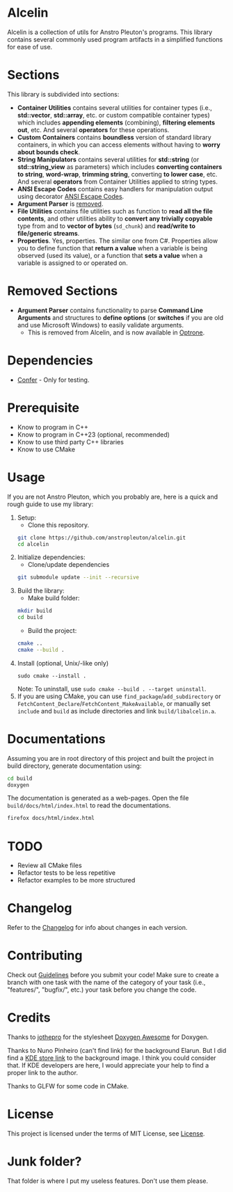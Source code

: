 # Alcelin
Alcelin is a collection of utils for Anstro Pleuton's programs. This library contains several commonly used program artifacts in a simplified functions for ease of use.

# Sections
This library is subdivided into sections:
- **Container Utilities** contains several utilities for container types (i.e., **std::vector**, **std::array**, etc. or custom compatible container types) which includes **appending elements** (combining), **filtering elements out**, etc. And several **operators** for these operations.
- **Custom Containers** contains **boundless** version of standard library containers, in which you can access elements without having to **worry about bounds check**.
- **String Manipulators** contains several utilities for **std::string** (or **std::string_view** as parameters) which includes **converting containers to string**, **word-wrap**, **trimming string**, converting **to lower case**, etc. And several **operators** from Container Utilities applied to string types.
- **ANSI Escape Codes** contains easy handlers for manipulation output using decorator [ANSI Escape Codes](https://en.wikipedia.org/wiki/ANSI_escape_code).
- **Argument Parser** is [removed](#removed-sections).
- **File Utilities** contains file utilities such as function to **read all the file contents**, and other utilities ability to **convert any trivially copyable** type from and to **vector of bytes** (`sd_chunk`) and **read/write to file/generic streams**.
- **Properties**. Yes, properties. The similar one from C#. Properties allow you to define function that **return a value** when a variable is being observed (used its value), or a function that **sets a value** when a variable is assigned to or operated on.

# Removed Sections
- **Argument Parser** contains functionality to parse **Command Line Arguments** and structures to **define options** (or **switches** if you are old and use Microsoft Windows) to easily validate arguments.
  - This is removed from Alcelin, and is now available in [Optrone](https://github.com/anstropleuton/optrone).

# Dependencies
- [Confer](https://github.com/anstropleuton/confer) - Only for testing.

# Prerequisite
- Know to program in C++
- Know to program in C++23 (optional, recommended)
- Know to use third party C++ libraries
- Know to use CMake

# Usage
If you are not Anstro Pleuton, which you probably are, here is a quick and rough guide to use my library:

 1. Setup:
    - Clone this repository.
    ```bash
    git clone https://github.com/anstropleuton/alcelin.git
    cd alcelin
    ```
 2. Initialize dependencies:
    - Clone/update dependencies
    ```bash
    git submodule update --init --recursive
    ```
 3. Build the library:
    - Make build folder:
    ```bash
    mkdir build
    cd build
    ```
    - Build the project:
    ```bash
    cmake ..
    cmake --build .
    ```
 4. Install (optional, Unix/-like only)
    ```
    sudo cmake --install .
    ```
    Note: To uninstall, use `sudo cmake --build . --target uninstall`.
 5. If you are using CMake, you can use `find_package`/`add_subdirectory` or `FetchContent_Declare`/`FetchContent_MakeAvailable`, or manually set `include` and `build` as include directories and link `build/libalcelin.a`.

# Documentations
Assuming you are in root directory of this project and built the project in build directory, generate documentation using:
```bash
cd build
doxygen
```

The documentation is generated as a web-pages. Open the file `build/docs/html/index.html` to read the documentations.
```bash
firefox docs/html/index.html
```

# TODO
- Review all CMake files
- Refactor tests to be less repetitive
- Refactor examples to be more structured

# Changelog
Refer to the [Changelog](Changelog.md) for info about changes in each version.

# Contributing
Check out [Guidelines](Guidelines.md) before you submit your code! Make sure to create a branch with one task with the name of the category of your task (i.e., "features/", "bugfix/", etc.) your task before you change the code.

# Credits
Thanks to [jothepro](https://github.com/jothepro) for the stylesheet [Doxygen Awesome](https://github.com/jothepro/doxygen-awesome-css) for Doxygen.

Thanks to Nuno Pinheiro (can't find link) for the background Elarun. But I did find a [KDE store link](https://store.kde.org/p/1162360/) to the background image. I think you could consider that. If KDE developers are here, I would appreciate your help to find a proper link to the author.

Thanks to GLFW for some code in CMake.

# License
This project is licensed under the terms of MIT License, see [License](License.md).

# Junk folder?
That folder is where I put my useless features. Don't use them please.
